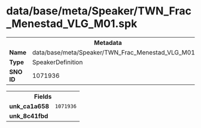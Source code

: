 <h1>data/base/meta/Speaker/TWN_Frac_Menestad_VLG_M01.spk</h1><table><tr><th colspan="100%">Metadata</th></tr><tr><td><b>Name</b></td><td>data/base/meta/Speaker/TWN_Frac_Menestad_VLG_M01.spk</td></tr><tr><td><b>Type</b></td><td>SpeakerDefinition</td></tr><tr><td><b>SNO ID</b></td><td>1071936</td></tr></table>

<table><tr><th colspan="100%">Fields</th></tr><tr><td><b>unk_ca1a658</b></td><td><code>1071936</code></td></tr><tr><td><b>unk_8c41fbd</b></td><td></td></tr></table>

